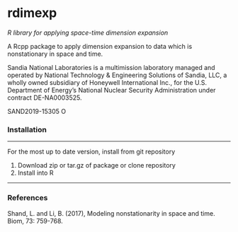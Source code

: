 rdimexp
=======
  *R library for applying space-time dimension expansion*

A Rcpp package to apply dimension expansion to data which is nonstationary in space and time. 

Sandia National Laboratories is a multimission laboratory managed and operated by National Technology & Engineering Solutions of Sandia, LLC, a wholly owned subsidiary of Honeywell International Inc., for the U.S. Department of Energy’s National Nuclear Security Administration under contract DE-NA0003525. 

SAND2019-15305 O


### Installation
------------------------------------------------------------------------------
For the most up to date version, install from git repository

1. Download zip or tar.gz of package or clone repository
2. Install into R

------------------------------------------------------------------------------

  ### References
  Shand, L. and Li, B. (2017), Modeling nonstationarity in space and time. Biom, 73: 759-768.
